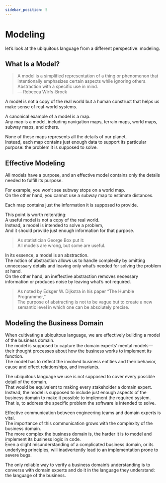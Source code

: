 ```yaml
---
sidebar_position: 5
---
```


# Modeling

let’s look at the ubiquitous language from a different perspective: modeling.

## What Is a Model?

> A model is a simplified representation of a thing or phenomenon that intentionally emphasizes certain aspects while ignoring others. Abstraction with a specific use in mind.  
> — Rebecca Wirfs-Brock

A model is not a copy of the real world but a human construct that helps us make sense of real-world systems.

A canonical example of a model is a map.  
Any map is a model, including navigation maps, terrain maps, world maps, subway maps, and others.

None of these maps represents all the details of our planet.  
Instead, each map contains just enough data to support its particular purpose: the problem it is supposed to solve.

## Effective Modeling

All models have a purpose, and an effective model contains only the details needed to fulfill its purpose.

For example, you won’t see subway stops on a world map.  
On the other hand, you cannot use a subway map to estimate distances.

Each map contains just the information it is supposed to provide.

This point is worth reiterating:  
A useful model is not a copy of the real world.  
Instead, a model is intended to solve a problem,  
And it should provide just enough information for that purpose.

> As statistician George Box put it:  
> All models are wrong, but some are useful.

In its essence, a model is an abstraction.  
The notion of abstraction allows us to handle complexity by omitting unnecessary details and leaving only what’s needed for solving the problem at hand.  
On the other hand, an ineffective abstraction removes necessary information or produces noise by leaving what’s not required.

> As noted by Edsger W. Dijkstra in his paper “The Humble Programmer,”  
> The purpose of abstracting is not to be vague but to create a new semantic level in which one can be absolutely precise.

## Modeling the Business Domain

When cultivating a ubiquitous language, we are effectively building a model of the business domain.  
The model is supposed to capture the domain experts’ mental models—their thought processes about how the business works to implement its function.  
The model has to reflect the involved business entities and their behavior, cause and effect relationships, and invariants.

The ubiquitous language we use is not supposed to cover every possible detail of the domain.  
That would be equivalent to making every stakeholder a domain expert.  
Instead, the model is supposed to include just enough aspects of the business domain to make it possible to implement the required system.  
That is, to address the specific problem the software is intended to solve.

Effective communication between engineering teams and domain experts is vital.  
The importance of this communication grows with the complexity of the business domain.  
The more complex the business domain is, the harder it is to model and implement its business logic in code.  
Even a slight misunderstanding of a complicated business domain, or its underlying principles, will inadvertently lead to an implementation prone to severe bugs.

The only reliable way to verify a business domain’s understanding is to converse with domain experts and do it in the language they understand: the language of the business.
